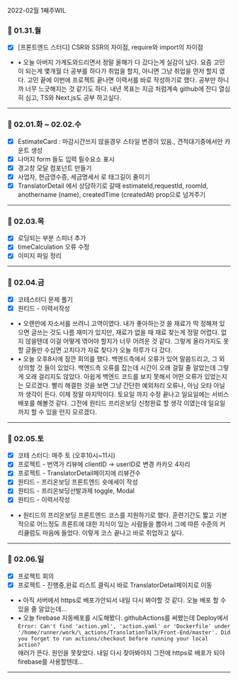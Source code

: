 2022-02월 1째주WIL

### 📆 01.31.월

- [x] [프론트엔드 스터디] CSR와 SSR의 차이점, require와 import의 차이점
- ▪ 오늘 아버지 가계도와드리면서 정말 올해가 다 갔다는게 실감이 났다.
  요즘 고민이 되는게 몇개월 더 공부를 하다가 취업을 할지, 아니면 그냥 취업을 먼저 할지 였다. 고민 끝에 이번에 프로젝트 끝나면 이력서를 바로 작성하기로 했다.
  공부만 하니까 너무 느긋해지는 것 같기도 하다.
  내년 목표는 지금 처럼계속 github에 잔디 열심히 심고, TS와 Next.js도 공부 하고싶다.

---

### 📆 02.01.화 ~ 02.02.수

- [x] EstimateCard : 마감시간쓰지 않을경우 스타일 변경이 있음., 견적대기중에서만 카운트 생성
- [x] 나머지 form 들도 입력 필수요소 표시
- [x] 경고창 모달 컴포넌트 만들기
- [x] 사업자, 현금영수증, 세금명세서 로 태그길이 줄이기
- [x] TranslatorDetail 에서 상담하기로 갈때 estimateId,requestId, roomId, anothername (name), createdTime (createdAt) prop으로 넘겨주기

---

### 📆 02.03.목

- [x] 로딩되는 부분 스피너 추가
- [x] timeCalculation 오류 수정
- [x] 이미지 파일 정리

---

### 📆 02.04.금

- [x] 코테스터디 문제 풀기
- [x] 원티드 - 이력서작성
- ▪ 오랜만에 자소서를 쓰려니 고역이였다. 내가 좋아하는것 쓸 재료가 딱 정해져 있으면 글쓰는 것도 나름 재미가 있지만, 재료가 없을 때 재료 찾는게 정말 어렵다. 없지 않을텐데 이걸 어떻게 엮어야 할지가 너무 어려운 것 같다. 그렇게 올라가지도 못할 글들만 수십면 고치다가 자료 찾다가 오늘 하루가 다 갔다.
- ▪ 오늘 오후8시에 잠깐 회의를 했다. 백엔드측에서 오류가 있어 말씀드리고, 그 외 상의할 것 들이 있었다. 백엔드측 오류를 잡는데 시간이 오래 걸릴 줄 알았는데 그렇게 오래 걸리지도 않았다. 아쉽게 백엔드 코드를 보지 못해서 어떤 오류가 있었는지는 모르겠다. 빨리 해결한 것을 보면 그냥 간단한 예외처리 오류나, 아님 오타 아닐까 생각이 든다. 이제 정말 마지막이다. 토요일 까지 수정 끝나고 일요일에는 서비스배포를 해볼것 같다. 그전에 원티드 프리온보딩 신청완료 할 생각 이였는데 일요일 까지 할 수 있을 런지 모르겠다.

---

### 📆 02.05.토

- [x] 코테 스터디: 매주 토 (오후10시~11시)
- [x] 프로젝트 - 번역가 리뷰에 clientID -> userID로 변경 카카오 4자리
- [x] 프로젝트 - TranslatorDetail페이지에 리뷰건수
- [x] 원티드 - 프리온보딩 프론트엔드 숏에세이 작성
- [x] 원티드 - 프리온보딩선발과제 toggle, Modal
- [x] 원티드 - 이력서작성
- ▪ 원티드의 프리온보딩 프론트엔드 코스를 지원하기로 했다. 훈련기간도 짧고 기본적으로 어느정도 프론트에 대한 지식이 있는 사람들을 뽑아서 그에 따른 수준의 커리큘럼도 마음에 들었다. 이렇게 코스 끝나고 바로 취업하고 싶다.

---

### 📆 02.06.일

- [x] 프로젝트 회의
- [x] 프로젝트 - 진행중,완료 리스트 클릭시 바로 TranslatorDetail페이지로 이동
- ▪ 아직 서버에서 https로 배포가안되서 내일 다시 봐야할 것 같다. 오늘 배포 할 수 있을 줄 알았는데...
- ▪ 오늘 firebase 자동배포를 시도해봤다. githubActions를 써봤는데 Deploy에서<br />
  `Error: Can't find 'action.yml', 'action.yaml' or 'Dockerfile' under '/home/runner/work/\_actions/TranslationTalk/Front-End/master'. Did you forget to run actions/checkout before running your local action?` <br />
  애러가 뜬다. 원인을 못찾았다. 내일 다시 찾아봐야지 그전에 https로 배포가 되야 firebase를 사용할텐데...

---

<br /><br /><br /><br />

<br /><br /><br /><br />
